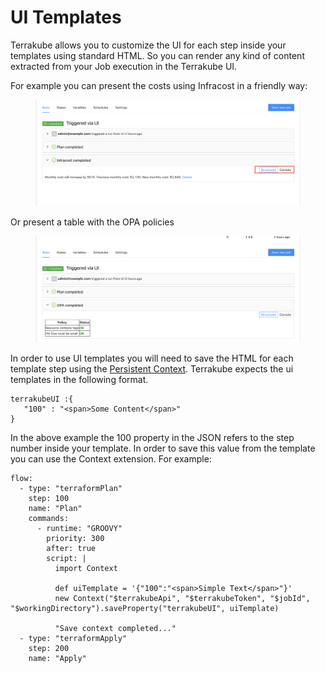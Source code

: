 # UI Templates

Terrakube allows you to customize the UI for each step inside your templates using standard HTML. So you can render any kind of content extracted from your Job execution in the Terrakube UI.

For example you can  present the costs using Infracost in a friendly way:

<figure><img src="../../../.gitbook/assets/image (16) (4).png" alt=""><figcaption></figcaption></figure>

Or present a table with the OPA policies&#x20;

<figure><img src="../../../.gitbook/assets/image (2) (3).png" alt=""><figcaption></figcaption></figure>

In order to use UI templates you will need to save the HTML for each template step using the [Persistent Context](persistent-context.md). Terrakube expects the ui templates in the following format.

```
terrakubeUI :{
   "100" : "<span>Some Content</span>"
}
```

In the above example the 100 property in the JSON refers to the step number inside your template. In order to save this value from the template you can use the Context extension. For example:

```
flow:
  - type: "terraformPlan"
    step: 100
    name: "Plan"
    commands:
      - runtime: "GROOVY"
        priority: 300
        after: true
        script: |
          import Context
          
          def uiTemplate = '{"100":"<span>Simple Text</span>"}'
          new Context("$terrakubeApi", "$terrakubeToken", "$jobId", "$workingDirectory").saveProperty("terrakubeUI", uiTemplate)

          "Save context completed..."
  - type: "terraformApply"
    step: 200
    name: "Apply"
```



